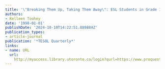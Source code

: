 ```yaml
---
title: '\"Breaking Them Up, Taking Them Away\": ESL Students in Grade 1'
authors:
- Kelleen Toohey
date: '1998-01-01'
publishDate: '2024-10-10T14:22:51.889884Z'
publication_types:
- article-journal
publication: '*TESOL Quarterly*'
links:
- name: URL
  url: 
    http://myaccess.library.utoronto.ca/login?qurl=https://www.proquest.com/docview/62537871?accountid=14771&bdid=38382&_bd=3R2uUKJfGrwtSR3p6%2BuNiGsCyyo%3D
---
```

